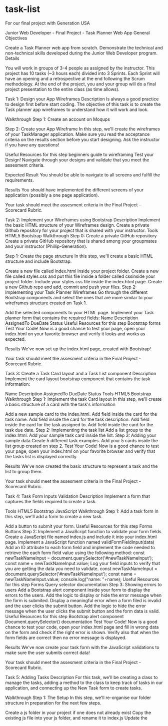# task-list
For our final project with Generation USA


Junior Web Developer - Final Project - Task Planner Web App
General Objectives


Create a Task Planner web app from scratch.
Demonstrate the technical and non-technical skills developed during the Junior Web Developer program.
Details

You will work in groups of 3-4 people as assigned by the instructor.
This project has 10 tasks (~3 hours each) divided into 3 Sprints.
Each Sprint will have an opening and a retrospective at the end following the Scrum methodology.
At the end of the project, you and your group will do a final project presentation to the entire class (as time allows).


Task 1: Design your App Wireframes
Description
Is always a good practice to design first before start coding. The objective of this task is to create the Task planner app wireframes to understand how it will work and look.

Walkthrough
Step 1:
Create an account on Moqups

Step 2: Create your App Wireframe
In this step, we'll create the wireframes of your TaskManager application. Make sure you read the acceptance criteria on the results section before you start designing. Ask the instructor if you have any questions!

Useful Resources for this step
beginners guide to wireframing
Test your Design!
Navigate through your designs and validate that you meet the assesment criteria.

Expected Result You should be able to navigate to all screens and fulfill the requirements.

Results
You should have implemented the different screens of your application (possibly a one page application).

Your task should meet the assesment criteria in the Final Project - Scorecard Rubric.

Task 2: Implement your Wireframes using Bootstrap
Description
Implement the basic HTML structure of your Wireframes design.
Create a private Github repository for your project that is shared with your instructor.
Tools
HTML5
Bootstrap
Walkthrough
Step 0: Create a private GitHub repository
Create a private GitHub repository that is shared among your groupmates and your instructor (Phillip-Generation).

Step 1: Create the page structure
In this step, we'll create a basic HTML structure and include Bootstrap.

Create a new file called index.html inside your project folder.
Create a new file called styles.css and put this file inside a folder called cssinside your project folder.
Include your styles.css file inside the index.html page.
Create a new Github repo and add, commit and push your files.
Step 2: Implementing your Task Planner Wireframes
Go through the different Bootstrap components and select the ones that are more similar to your wireframes structure created on Task 1.

Add the selected components to your HTML page.
Implement your Task planner form that contains the required fields:
Name
Description
AssignedTo
DueDate
Status
Useful Resources for this step
Bootstrap forms
Test Your Code!
Now is a good chance to test your page, open your index.html on your favorite browser and verify it looks and works as expected.

Results
We've now set up the index.html page, created with Bootstrap!

Your task should meet the assesment criteria in the Final Project - Scorecard Rubric.

Task 3: Create a Task Card layout and a Task List component
Description
Implement the card layout bootstrap component that contains the task information:

Name
Description
AssignedTo
DueDate
Status
Tools
HTML5
Bootstrap
Walkthrough
Step 1: Implement the task Card layout
In this step, we'll create a basic structure of a card with the task's information

Add a new sample card to the index.html.
Add field inside the card for the task name.
Add field inside the card for the task description.
Add field inside the card for the task assigned to.
Add field inside the card for the task due date.
Step 2: Implementing the task list
Add a list group to the index.html.
Add your sample task card inside the list.
Step 3: Adding your sample data
Create 5 different task examples.
Add your 5 cards inside the list group created on step 2.
Test Your Code!
Now is a good chance to test your page, open your index.html on your favorite browser and verify that the tasks list is displayed correctly.

Results
We've now created the basic structure to represent a task and the list to group them.

Your task should meet the assesment criteria in the Final Project - Scorecard Rubric.

Task 4: Task Form Inputs Validation
Description
Implement a form that captures the fields required to create a task.

Tools
HTML5
Bootstrap
JavaScript
Walkthrough
Step 1: Add a task form
In this step, we'll add a form to create a new task.

Add a button to submit your form.
Useful Resources for this step
Forms
Buttons
Step 2: Implement a JavaScript function to validate your form fields
Create a JavaScript file named index.js and include it into your index.html page.
Implement a JavaScript function named validFormFieldInput(data)
Add an ID attribute to each form field and implement the code needed to retrieve the each form field value using the following method:
 const newTaskNameInput = document.querySelector('#newTaskNameInput');
 const name = newTaskNameInput.value;
Log your field inputs to verify that you are getting the data you need to validate.
 const newTaskNameInput = document.querySelector('#newTaskNameInput');
 const name = newTaskNameInput.value;
 console.log("name:  "+name);
Useful Resources for this step
Forms
Query selector documentation
Step 3: Showing errors to users
Add a Bootstrap alert component inside your form to display the errors to the users.
Add the logic to display or hide the error message when the form is submited.
Display a meaningful error when a form filed is invalid and the user clicks the submit button.
Add the logic to hide the error message when the user clicks the submit button and the form data is valid.
Useful Resources for this step
Bootstrap alert component
Document.querySelector() documentation
Test Your Code!
Now is a good chance to test your code, open your index.html page and fill in wrong data on the form and check if the right error is shown. Verify also that when the form fields are correct then no error message is displayed.

Results
We've now create your task form with the JavaScript validations to make sure the user submits correct data!

Your task should meet the assesment criteria in the Final Project - Scorecard Rubric.

Task 5: Adding Tasks
Description
For this task, we'll be creating a class to manage the tasks, adding a method to the class to keep track of tasks in our application, and connecting up the New Task form to create tasks.

Walkthrough
Step 1: The Setup
In this step, we'll re-organise our folder structure in preparation for the next few steps.

Create a js folder in your project if one does not already exist
Copy the existing js file into your js folder, and rename it to index.js
Update the <script> tag in your html file to use the new location of the js/index.js file.
Create a taskManager.js file in the js folder
Add a <script> tag pointing to the js/taskManager.js file before the <script> tag pointing to the js/index.js file.
Step 2: The TaskManager Class
In this step, we'll create a TaskManager class that will be responsible for managing the tasks in the application.

Useful Resources for this step
ECMAScript 2015 Classes
Create a TaskManager class in js/taskManager.js
Within the constructor of the TaskManager class, initialize a this.tasks property on the class equal to an empty array.
Test Your Code!
Now is a good chance to test your code, head over to js/index.js and do the following

Initialize a new instance of TaskManager
console.log() the tasks property
Expected Result You should see an empty array logged to the browser.

Step 3: Adding A New Task Programmatically
In this step, we'll add a method to the TaskManager class that will allow us to add tasks to it's tasks property.

As part of this process, we're going to create a unique id for each task.

For each task for have a unique id, we will need to keep track of what id the latest task was created with, so that we can increment that id for the next task.

For example, pay attention to the two task objects below:

const task1 = {
    id: 1,
    name: 'Take out the trash',
    description: 'Take out the trash to the front of the house',
    assignedTo: 'Nick',
    dueDate: '2020-09-20',
    status: 'TODO'
};

const task2 = {
    id: 2,
    name: 'Cook Dinner',
    description: 'Prepare a healthy serving of pancakes for the family tonight',
    assignedTo: 'Nick',
    dueDate: '2020-09-20',
    status: 'TODO'
};
Notice how each task has a unique id? We will be using this id in future steps to keep track of the different tasks.

Useful Resources for this step
Array.prototype.push()
In the TaskManager's constructor, accept a currentId parameter, with a default value of 0.
Assign the currentId to a new property on the class, this.currentId.
Create a method on the class, addTask. This method should accept all the nessecary information from the form to create a task as parameters.
name
description
assignedTo
dueDate
status
Within the addTask method, increment the this.currentId
push a new task into the this.tasks array, with the correct properties of the task, using the values passed in as parameters as well as the new this.currentId Note Make sure to include the id and a default status of 'TODO'
Test Your Code!
Now is a good chance to test your code, head over to js/index.js and do the following

Initialize a new instance of TaskManager
Use the addTask method to add a new task
console.log() the tasks property
Expected Result You should see an array containing the added task logged to the browser.

Step 4: Adding Tasks With The Form
In this final step, we will use the TaskManager class to keep track of tasks we add with the New Task form.

Note: For now, if your New Task form is on a seperate page to your Task List, copy it over to your Task List so it's all on the one page.

Useful Resources for this step
Document.querySelector()
EventTarget.addEventListener()
Event Reference
Make sure a new TaskManager is initialized near the top of the file.
In index.js, add an event listener to the New Task form, listening to the submit event. If there is already an event listener used for validation, use that one.
When the submit event fires, if validation of the form is successful, use the values of each input in the form to call the taskManager's addTask method.
Note: Make sure to prevent the default action of the form!
Clear the values from each form input, ready for the next submission.
Results
We've now set up the TaskManager class, created an addTask and hooked it up to our New Task form!

Test out your code by adding some tasks using the New Task form, and checking the TaskManager instance's tasks array for the tasks.

Your task should meet the assesment criteria in the Final Project - Scorecard Rubric.

Task 6: Display The Tasks
Description
For this task, we'll be writing the code to display the TaskManager's tasks array on the page.

Walkthrough
Step 1: Using Javascript to Create the Task HTML
Useful Resources for this step
Template literals (Template strings)
In this step, we'll create a function using template literals to return the HTML for each individual task.

In js/taskManager.js, above the TaskManager class definition, create a new function, createTaskHtml. The function should accept the following parameters:

name
description
assignedTo
dueDate
status
Hint: Try using an arrow function!

Within the createTaskHtml function, create a string using template literals, copying the HTML of a single task from the index.html

For example:

const html = `
    <li class="list-group-item">
        <div class="d-flex w-100 mt-2 justify-content-between align-items-center">
            <h5>Take out trash</h5>
            <span class="badge badge-danger">TODO</span>
        </div>
        <div class="d-flex w-100 mb-3 justify-content-between">
            <small>Assigned To: Nick</small>
            <small>Due: 20/09/2020</small>
        </div>
        <p>Take out the trash to the front of the house</p>
    </li>
`
Using the template literal placeholders (${}), replace each section of the task HTML with the correct parameter

Return the HTML from the function

Test Your Code!
Now is a good chance to test your code, head over to js/index.js and do the following

Create a taskHtml variable with the result of calling the createTaskHtml function, making sure to pass a value for each parameter.
console.log() the taskHTML variable
Expected Result You should see HTML for the task in the console, for example:

<li class="list-group-item">
  <div class="d-flex w-100 mt-2 justify-content-between align-items-center">
      <h5>Take out trash</h5>
      <span class="badge badge-danger">TODO</span>
  </div>
  <div class="d-flex w-100 mb-3 justify-content-between">
      <small>Assigned To: Nick</small>
      <small>Due: 20/09/2020</small>
  </div>
  <p>Take out the trash to the front of the house</p>
</li>
Step 2: The render method
Useful Resources for this step
Loops and iteration
Date
Array.push()
Array.join()
Document.querySelector
To display the tasks, we'll be creating a new method on our TaskManager class called render.

"Render" is a term used in computer science that means to "create a visual reference of". In this step, we are rendering our tasks, so that they are visible on the page.

We can mostly rely on the data stored for each task in the TaskManager's tasks property to display the task nicely on the page. The one change we will need to make is to format the dueDate of the task so that it is human-readable. To do this, we'll be using JavaScript's Date object.

In js/taskManager.js, within the TaskManager class, create a render() method. This method does not need any parameters.

Create a variable storing an empty array to hold the HTML of all the tasks' html, tasksHtmlList.

Loop over the TaskManager's tasks, for each task:

Store the current task in a variable

Create a date variable, storing a new Date(), passing in the current task's dueDate to the Date constructor.

Create a formattedDate variable, storing a readable string representing the date, using methods of the date we just created.

Hint: Use MDN's Date reference to see what methods are available to format a date. Build a string using string concatenation or template literals. Check the example/taskManager.js to see how it can be done if you get stuck.

Create a taskHtml variable to store the HTML of the current task, by calling the createTaskHtml function and using the properties of the current task, as well as the new formattedDate variable for the parameters.

push the taskHtml into the tasksHtmlList array.

After looping through each task, create a tasksHtml variable, set the variable to a string of HTML of all the tasks by joining the tasksHtmlList array together, separating each task's html with a newline.

Hint: \n can be used to represent a newline.

Make sure the tasks list in index.html has an id so it can be selected.

Select the tasks list element and set its innerHTML to the tasksHtml.

Step 3: Calling render
Useful Resources for this step
EventTarget.addEventListener()
Now that the TaskManager class has a render() method, we need to make sure to call it each time a new task is added, so that it is rendered to the page!

In js/index.js, in the event listener for the submit event on the New Task form, find the call to the TaskManager's addTask.

After addTask is called, call the TaskManager's render method.

Results
Go ahead and open index.html in the browser and add some tasks using the form. You should see each new task populate the task list!

Your task should meet the assesment criteria in the Final Project - Scorecard Rubric.

Task 7: Update A Task
Description
For this task, we'll write the code to update a task's status to "DONE" once a "Mark As Done" button on the task is clicked.

Note, for this task, we are not using the "Update Task" form. This is part of the re-structuring of the project. This step will be added as a stretch goal to the end of the course.

Walkthrough
Step 1: Adding the "Mark As Done" button
Useful Resources for this step
Bootstrap - Buttons
In this step, we'll add a "Mark As Done" button to the tasks, so that a user can click the button to mark that specific task as done.

In js/taskManager.js, within the createTaskHtml function, add a button to the task html to mark the task as done.
Add a 'done-button' class to the "Mark As Done" button. We'll use this later to check if the button has been clicked.
Test Your Code!
Now is a good chance to test your code, open index.html in the browser and create a new task using the form.

Expected Result You should see your tasks now have a "Mark As Done" button.

Step 2: Adding an Event Listener to the Task List
Useful Resources for this step
EventTarget.addEventListener()
Document.querySelector
Event.eventTarget
Element.classList
DOM Traversal
Node.parentElement
In this step, we'll add an Event Listener to our Task List, so that we can check if one of our Task's buttons is clicked.

Note that we're not adding an Event Listener to the "Mark As Done" buttons, this is because instead of adding Event Listener's to each "Mark As Done" button, we can add a singular Event Listener to the Task List and use DOM Traversal to find the Task that was clicked. DOM Traversal is the act of using code to traverse up and down the DOM Tree to find a specific DOM Element.

This way, we can avoid having to add Event Listeners to each and every "Mark As Done" button on the page.

Make sure the Task List in index.html has an id you can use to select it, I went with tasksList.

In js/index.js, at the bottom of the file, use querySelector to select the Task List and store it in a variable.

Add an Event Listener to the Task List, listening for the 'click' event.

In the Event Handler, we'll need to take the event parameter.

For example:

tasksList.addEventListener('click', (event) => { // "event" here is the event parameter

});
Using the event.target, using an if statement, check if the target's classList contains the class we added to the button, 'done-button'. If the classList contains 'done-button', we know we clicked on the "Mark As Done" button from earlier!

Use DOM Traversal, such as the parentElement property of the target (Node.parentElement) to traverse the DOM and find the task's element. (Eg, it's <li>). Store the <li> in a parentTask variable.

Test Your Code!
Now is a good chance to test your code, open js/index.js and do the following:

Directly after the code that traverses the DOM to find the parentTask, console.log() the parentTask.
Open index.html in the browser.
Create a new task with the form.
Click the "Mark As Done" button on the newly created task.
Expected Result In the browser console, you should see the Task's element logged.

Step 3: Adding the Task id to the DOM
Useful Resources for this step
Using Data Attributes
Template literals
In order to find the correct Task we want to update, we need a way to find which TaskManager's Task's "Mark As Done" button we clicked on the page. To do this, we'll be using our unique id we set for each task in the previous project steps.

Before we do however, we'll need to make sure we add this id to the HTML of each task, so that we can later retrieve the id and use it to look up which task we clicked.

In js/taskManager.js, find the createTaskHtml function created in the project's Task 7.

Add a new parameter to the function, id.

Within the HTML of the task, use a placeholder (${}) in the template literal to add the id as the value of a data-task-id attribute of the surrounding task element - Either the <li> or the <div>, depending on which one your group used.

Note Check the Using Data Attributes resource to see how this is done!

In js/taskManager.js, find the render() method of the TaskManager class.

Find where createTaskHtml is used, and pass in the task.id as the new id parameter.

Test Your Code!
Now is a good chance to test your code, open js/index.js and do the following:

In the previous test your code, we logged out the Task DOM element, re-implement the same test code.
Expected Result In the browser console, you should see the Task's element logged, the Task element should now have a data-task-id attribute set to the id of the task.

Step 4: Adding getTaskById to the TaskManager class
Useful Resources for this step
Loops and iteration
Now that we have our task id in our HTML, we need a way to use the id to find the correct task. In this step, we'll implement a getTaskById method on our TaskManager class to do just that. The getTaskById will compare a passed in taskId parameter to the ids of the TaskManager tasks. If it finds a matching task, it will return it from the method.

In js/taskManager.js, find the TaskManager class.

Add a new method, getTaskById(), it should accept a taskId as a parameter.

In the getTaskById() method, create a foundTask variable to store the found task.

Note Since we'll be mutating (modifying) this variable, be sure to declare it with let!

Loop over the this.tasks array, for each task in the loop:

Store the current task in a variable called task

Compare task.id to the passed in taskId, if its a match, store the task to the variable foundTask

After the loop, return the foundTask variable from the method.

Test Your Code!
Now is a good chance to test your code, open index.html in the browser and do the following:

Add a task using the new task form
Open the JavaScript console
Call getTaskById() using the TaskManager instance created in js/index.js, using 0 as the taskId eg: taskManager.getTaskById(0).
Expected Result In the browser console, you should see an object representing the task with an id of 0.

Step 5: Update the status of the selected Task to 'DONE'
Useful Resources for this step
Using Data Attributes
Number
Now that we have the code in place that adds each task.id to the DOM, as well as a method getTaskById to retrieve the right ask from our TaskManager, we can combine the two to update the task.status to 'DONE' once the "Mark As Done" button is clicked.

In js/index.js, find the Event Listener for the Task List click event we created in Step 2.

After finding the parentTask, create a taskId variable, setting the value to the taskId data-attribute of the DOM element.

Note: The data-attribute will be a String, but our ids are stored as Numbers, make sure to convert the String to a Number before setting it to the taskId variable. Check example/js/index.js if you get stuck!

Using the taskId as it's parameter, call the getTaskById() method on the taskManager, storing the result in a task variable.

Change the status of the task to 'DONE'.

Render the updated task by calling the render() method on the taskManager.

Test Your Code!
Now is a good chance to test your code, open index.html in the browser and do the following:

Add a task using the new task form
Click the "Mark As Done" button on the newly created task
Expected Result You should see the status of the task update to 'DONE' in the browser!

(OPTIONAL 1) Step 6: Stretch Goal - Hiding the "Mark As Done" Button For Completed Tasks
Useful Resources for this step
Conditional (ternary) operator
Stretch Goals are optional steps to attempt once your group has completed all previous steps. Stretch Goals require out-of-the-box thinking and do not include a step-by-step walkthrough. It's a challenge, good luck!

For this Stretch Goal, we want to hide the "Mark As Done" button for Task's that are already done.

In js/taskManager.js, in the HTML for each Task, add an invisible class to the "Mark As Done" button if the status parameter is 'TODO', and the visible class if it isn't.

Check out example/js/taskManager.js for a completed example!

(OPTIONAL 2) Step 7: Stretch Goal - Change the Styling of the Task Status.
Useful Resources for this step
Conditional (ternary) operator
Stretch Goals are optional steps to attempt once your group has completed all previous steps. Stretch Goals require out-of-the-box thinking and do not include a step-by-step walkthrough. It's a challenge, good luck!

For this Stretch Goal, we want to add specific styles to our Task Status depending on whether the Status is 'DONE' or 'TODO'.

In js/taskManager.js, in the HTML for each Task, change the style (eg: color) of the Task Status, depending on whether the passed in status is equal to 'TODO' or not.

Check out example/js/taskManager.js for a completed example!

Results
Open up index.html and add a task. Now we should we able to click the "Mark As Done" button below each task, to change the status from "TODO" to "DONE".

Your task should meet the assesment criteria in the Final Project - Scorecard Rubric.

Task 8: Persisting Tasks to LocalStorage
Description
In this task, we'll persist (ie: save) our tasks to LocalStorage, so that we can load them again the next time we visit our page.

Walkthrough
Step 1: Adding the save method to TaskManager
Useful Resources for this step
Using the Web Storage API
JSON.stringify()
JSON.parse()
String
In this step, we'll add a save() method to our TaskManager, that we can call to save the current this.tasks to localStorage. We also need to save the currentId of the task we're working on, so that any new tasks after the application has loaded can continue off the currentId.

Because localStorage can only store strings, we need a way to convert our this.tasks array to a string, that can also be converted back to an array when we load the tasks. For this, we'll be using JSON.stringify(), which we can JSON.parse() later on to convert back to an array.

Also, since our currentId is a number, we'll need to convert that to a string too.

In js/taskManager.js, in the TaskManager class, create a save method. This method doesn't require any parameters.
In the save method, create a JSON string of the tasks using JSON.stringify() and store it to a new variable, tasksJson.
Store the JSON string in localStorage under the key tasks using localStorage.setItem().
Convert the this.currentId to a string and store it in a new variable, currentId.
Store the currentId variable in localStorage under the key currentId using localStorage.setItem().
In js/index.js, after both adding a new task and updating a task's status to done, call taskManager.save() to save the tasks to localSorage.
Test Your Code!
Now is a good chance to test your code, follow the steps below:

Open index.html in the browser and create a new task using the form.
Open the developer tools and navigate to the Application tab.
In the sidebar, under Storage, expand Local Storage and select file://
Expected Result You should see a key tasks with the stringified array of tasks as it's value, as well as a key currentId with the currentId as it's value. Image of Expected Result

Step 2: Adding the load method to TaskManager
Useful Resources for this step
Using the Web Storage API
JSON.parse
Now that we have saved our tasks to localStorage, we need a way to load them back into our TaskManager when we load the application. As well as loading our currentId back into our TaskManager.

For this, we'll be converting the array we stringified with JSON.stringify() back to an array, using JSON.parse(), before storing them back into the TaskManager's this.tasks.

We'll also be converting the currentId number we converted as a string, back to a number.

In js/taskManager.js, add a new method called load. This method doesn't require any parameters.
In the load method, check if any tasks are saved in localStorage with localStorage.getItem().
If any tasks are stored, get the JSON string of tasks stored in localStorage with localStorage.getItem(), making sure to pass the key we used to save the tasks, tasks. Store this string into a new variable, tasksJson.
Convert the tasksJson string to an array using JSON.parse() and store it in this.tasks.
Next, check if the currentId is saved in localStorage with localStorage.getItem().
If the currentId is stored, get the currentId in localStorage using localStorage.getItem() and store it in a new variable, currentId.
Convert the currentId to a number before storing it to the TaskManager's this.currentId
In js/index.js, near the top of the file, after instantiating taskManager, load the tasks with taskManager.load() and render them with taskManager.render().
Results
Open up index.html and add a task. Now, when you re-visit the page (eg: close and open or refresh), you should see the previously created task loaded and rendered to the page!

Also, since we saved the currentId, any new task we create should use the next currentId, after the one stored in localStorage.

Your task should meet the assesment criteria in the Final Project - Scorecard Rubric.

Task 9: Deleting Tasks
Description
Now that we are persisting tasks to localStorage, we need a way to delete old tasks so that they don't fill up the list over time.

Walkthrough
Step 1: Add A Delete Button to the Task HTML
Useful Resources for this step
Bootstrap Buttons
In this step, we'll need to make sure we have a button on each of our tasks to delete the task.

In js/taskManager.js, find the function createTaskHtml.
In the returned HTML, add a button to delete the task, giving it a class delete-button that we will use later to check if the button was clicked.
Test Your Code!
Now is a good chance to test your code, follow the steps below:

Open index.html in the browser and create a new task using the form.
Expected Result You should see tasks you have created now have a "Delete" button.

Step 2: Create the deleteTask Method on TaskManager
Useful Resources for this step
Loops and iteration
Now we'll need a way to delete the task. For this, we'll create a deleteTask method on our TaskManager class.

In this method, we'll be removing the task from the this.tasks array. Interestingly, there is no simple way to remove an element from an array. Instead, we can tackle this problem in one of two ways:

Use the slice() method to remove a section of the array
Create a new array without the elements we want removed included.
For this step, we'll go with the second way. It's more explicit and clear.

In js/taskManager.js, create a deleteTask method on the TaskManager class. It should take one parameter, taskId, the id of the task we want deleted.
In the deleteTask method, create an empty array and store it in a new variable, newTasks.
Loop over the tasks, in the loop
Get the current task in the loop, store it in a variable, task.
Check if task.id is not equal to the taskId passed as a parameter.
If the task.id is not equal to the taskId, push the task into the newTasks array.
Set this.tasks to newTasks.
Step 3: Setting an EventListener to the Delete Button on Tasks
Useful Resources for this step
EventTarget.addEventListener()
Using Data Attributes
Now we have our deleteTask method ready, we need to connect it to the delete buttons we created in Step 1.

We'll be using the delete-button class we added to the buttons to find them. It's all very similar to the code we did for the "Mark As Done" button. After the deleting the task, remember to taskManager.save() and taskManager.render() the tasks!

In js/index.js, find the EventListener for the click event on the Tasks List we created in Task 8.
At the bottom of the function, after our code that handles the "Mark As Done" button, create a new if statement to check if the event.target.classList contains the class 'delete-button'.
If it does, get the parentTask and store it as a variable.
Get the taskId of the parent task from its data-task-id property - remember, since it's stored as a string in a data attribute, we need to convert it to a number, just like we did for task 8!
Delete the task, passing the taskId to taskManager.deleteTask()
Save the tasks to localStorage using taskManager.save()
Render the tasks using taskManager.render().
Results
Open up index.html and add a task. Find the task in the Task List and click the delete button. The task should now be deleted!

Refresh the page to make sure the new list with the task deleted is saved. When you refresh the page, you should not see the deleted task in the list.

Your task should meet the assesment criteria in the Final Project - Scorecard Rubric.

Task 10: Test TaskManager
Description
In our final task, we'll test our TaskManager class using Mocha.

Walkthrough
Step 1: Add Mocha to the project
Useful Resources for this step
Mocha - Getting Started
In this step, we'll add Mocha to our project.

Install Mocha as development dependency for your project:
  npm install --save-dev mocha
Create a new test directory and a test.js file to add your tests:
mkdir test
$EDITOR test/test.js # or open with your favorite editor
Step 2: Testing TaskManager Methods
Useful Resources for this step
Mocha - Getting Started
In this step, we'll test some of the methods that exist on our TaskManager class.

Use what you have learnt on testing to unit test the following methods on the TaskManager class:
addTask
deleteTask
getTaskById
Add a test case that tests how the TaskManager is initialized, ie: the constructor being called when a new TaskManager() is initialized.
Test Your Code!
Now is a good chance to test your code:

Run your tests with npm test.
Expected Result You should see the tests all pass, green!

JWD 3 - YOU DO NOT NEED DO THIS STEP - IT IS OPTIONAL
Step 3: Testing TaskManager Methods - CHALLENGE (OPTIONAL)
Useful Resources for this step
Running Mocha in the Browser
In this step, we'll test the remaining methods on our TaskManager class. These are much more tricky than the previous methods, so make good use of the provided Mocha Github example if you get stuck.

Make sure to adjust any examples you reference to fit your code.

Use what you have learnt on testing to unit test the following methods on the TaskManager class:
render
save
load
Results
Run your test and make sure they all passed!

Your task should meet the assesment criteria in the Final Project - Scorecard Rubric.

Example
Stuck? Check out the provided example in the Mocha Github example

